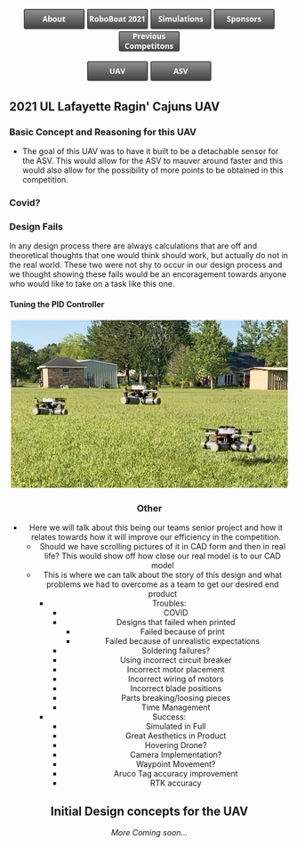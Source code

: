 
<p><center>
  <a href="https://crawlab.github.io/RoboBoat-2021/About"><img src="images/Buttons/About.png" title="About" width="110px" /></a>
  <a href="https://crawlab.github.io/RoboBoat-2021/"><img src="images/Buttons/RoboBoat 2021.png" title="RoboBoat 2021" width="110px" /></a>
  <a href="https://crawlab.github.io/RoboBoat-2021/Simulation"><img src="images/Buttons/Simulations.png" title="Simulations" width="110px" /></a>
  <a href="https://crawlab.github.io/RoboBoat-2021/Sponsors"><img src="images/Buttons/Sponsors.png" title="Sponsors" width="110px" /></a>
  <a href="https://crawlab.github.io/RoboBoat-2021/Previous%20Competitions"><img src="images/Buttons/Previous Competitions.png" title="About" width="110px" /></a>
</center>
</p>

<center>
  <a href="https://crawlab.github.io/RoboBoat-2021/UAV"><img src="images/Buttons/UAV.png" title="UAV" width="110px" /></a>
  <a href="https://crawlab.github.io/RoboBoat-2021/ASV"><img src="images/Buttons/ASV.png" title="ASV" width="110px" /></a>
</center>

## 2021 UL Lafayette Ragin' Cajuns UAV

### Basic Concept and Reasoning for this UAV

- The goal of this UAV was to have it built to be a detachable sensor for the ASV. This would allow for the ASV to mauver around faster and this would also allow for the possibility of more points to be obtained in this competition. 

### Covid?

<!-- Anything we want to add???? -->

### Design Fails

In any design process there are always calculations that are off and theoretical thoughts that one would think should work, but actually do not in the real world. These two were not shy to occur in our design process and we thought showing these fails would be an encoragement towards anyone who would like to take on a task like this one. 


#### Tuning the PID Controller

<center> 

<img src="images/Tuning_PID.png" title="Tuning_PID" width="500px" />

<center>



### Other

- Here we will talk about this being our teams senior project and how it relates towards how it will improve our efficiency in the competition.
    - Should we have scrolling pictures of it in CAD form and then in real life? This would show off how close our real model is to our CAD model
    - This is where we can talk about the story of this design and what problems we had to overcome as a team to get our desired end product
      - Troubles:
        - COVID
        - Designs that failed when printed
          - Failed because of print
          - Failed because of unrealistic expectations
        - Soldering failures?
        - Using incorrect circuit breaker
        - Incorrect motor placement
        - Incorrect wiring of motors
        - Incorrect blade positions
        - Parts breaking/loosing pieces
        - Time Management
      - Success:
        - Simulated in Full
        - Great Aesthetics in Product
        - Hovering Drone?
        - Camera Implementation?
        - Waypoint Movement?
        - Aruco Tag accuracy improvement
        - RTK accuracy

## Initial Design concepts for the UAV

*More Coming soon...*